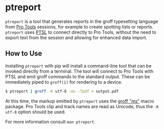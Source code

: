 # ptreport

`ptreport` is a tool that generates reports in the groff typesetting language 
from [Pro Tools][pt] sessions, for example to create spotting lists or reports. 
`ptreport` uses [PTSL][ptsl] to connect directly to Pro Tools, without the 
need to export text from the session and allowing for enhanced data import.

[pt]: https://www.avid.com/pro-tools
[ptsl]: https://github.com/iluvcapra/py-ptsl

## How to Use 

Installing `ptreport` with pip will install a command-line tool that can be
invoked directly from a terminal. The tool will connect to Pro Tools with PTSL
and emit groff commands to the standard output. These can be immediately 
piped to `groff(1)` for rendering to a device. 

```sh  
$ ptreport | groff -K utf-8 -ms -Tpdf > output.pdf
```

At this time, the markup emitted by `ptreport` uses the [groff "ms"][ms] 
macro package. Pro Tools clip and track names are read as Unicode, thus the 
`-K utf-8` option should be used.

For more information consult `man ptreport`.

[ms]: https://man7.org/linux/man-pages/man7/groff_ms.7.html
